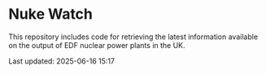 # Nuke Watch

This repository includes code for retrieving the latest information available on the output of EDF nuclear power plants in the UK.

Last updated: 2025-06-16 15:17
